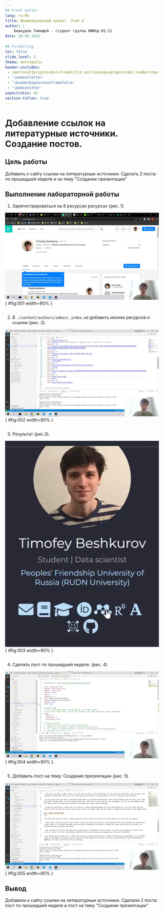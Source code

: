 ```yaml
---
## Front matter
lang: ru-RU
title: Индивидуальный проект. Этап 4
author: |
    Бешкуров Тимофей - студент группы НФИбд-01-21
date: 19.05.2022

## Formatting
toc: false
slide_level: 2
theme: metropolis
header-includes: 
 - \metroset{progressbar=frametitle,sectionpage=progressbar,numbering=fraction}
 - '\makeatletter'
 - '\beamer@ignorenonframefalse'
 - '\makeatother'
aspectratio: 43
section-titles: true
---
```


# Добавление ссылок на литературные источники. Создание постов.

## Цель работы

Добавить к сайту ссылки на литературные источники. Сделать 2 поста: по прошедшей неделе и на тему "Создание презентации"

## Выполнение лабораторной работы

1. Зарегистрироваться на 8 ресурсах ресурсах (рис. 1)

![Регистрация](../report/images/1.png){ #fig:001 width=90% }

##

2. В `./content/authors/admin/_index.md` добавить иконки ресурсов и ссылки (рис. 2).

![Ссылки и иконки ресурсов](../report/images/2.png){ #fig:002 width=90% }

##

3. Результат (рис.3).

![Результат](../report/images/3.png){ #fig:003 width=90% }

##

4. Сделать пост по прошедшей неделе. (рис. 4)

![Пост](../report/images/4.png){ #fig:004 width=90% }

##

5. Добавить пост на тему: Создание презентации (рис. 5)

![Пост](../report/images/5.png){ #fig:005 width=90% }

## Вывод

Добавили к сайту ссылки на литературные источники. Сделали 2 поста: пост по прошедшей неделе и пост на тему "Создание презентации"
